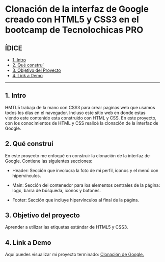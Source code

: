 # Clonación de la interfaz de Google creado con HTML5 y CSS3 en el bootcamp de Tecnolochicas PRO
## **ÍDICE**
* [1. Intro](https://github.com/Lizbeth-Moreno/ClonacionGoogle/blob/main/README.md#1-intro)
* [2. Qué construí](https://github.com/Lizbeth-Moreno/ClonacionGoogle/blob/main/README.md#2-qu%C3%A9-constru%C3%AD)
* [3. Objetivo del Proyecto](https://github.com/Lizbeth-Moreno/ClonacionGoogle/blob/main/README.md#3-objetivo-del-proyecto)
* [4. Link a Demo](https://github.com/Lizbeth-Moreno/ClonacionGoogle/blob/main/README.md#4-link-a-demo)
****
## 1. Intro
HMTL5 trabaja de la mano con CSS3 para crear paginas web que usamos todos los días en el navegador. Incluso este sitio web en donde estas viendo este contenido esta construido con HTML y CSS. En este proyecto, con los conocimientos de HTML y CSS realicé la clonación de la interfaz de Google.

## 2. Qué construí 
En este proyecto me enfoqué en construir la clonación de la interfaz de Google. Contiene las siguientes secciones:

* Header: Sección que involucra la foto de mi perfil, iconos y el menú con hipervínculos.

* Main: Sección del contenedor para los elementos centrales de la página: logo, barra de búsqueda, iconos y botones.

* Footer: Sección que incluye hipervínculos al final de la página.

## 3. Objetivo del proyecto 
Aprender a utilizar las etiquetas estándar de HTML5 y CSS3.

## 4. Link a Demo
Aquí puedes visualizar mi proyecto terminado: [Clonación de Google.](https://radiant-fenglisu-248dc6.netlify.app/)
